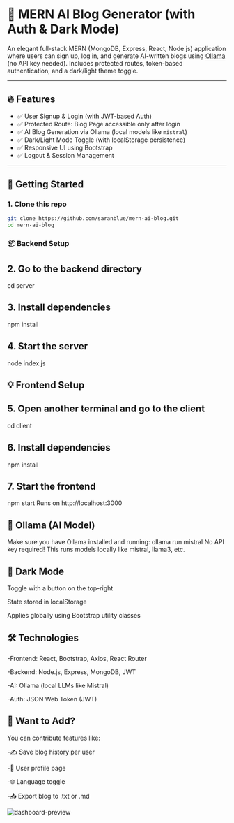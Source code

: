 # 🧠 MERN AI Blog Generator (with Auth & Dark Mode)

An elegant full-stack MERN (MongoDB, Express, React, Node.js) application where users can sign up, log in, and generate AI-written blogs using [Ollama](https://ollama.com/) (no API key needed). Includes protected routes, token-based authentication, and a dark/light theme toggle.

---

## 🔥 Features

- ✅ User Signup & Login (with JWT-based Auth)
- ✅ Protected Route: Blog Page accessible only after login
- ✅ AI Blog Generation via Ollama (local models like `mistral`)
- ✅ Dark/Light Mode Toggle (with localStorage persistence)
- ✅ Responsive UI using Bootstrap
- ✅ Logout & Session Management

---

## 🚀 Getting Started

### 1. Clone this repo
```bash
git clone https://github.com/saranblue/mern-ai-blog.git
cd mern-ai-blog
```
### 📦 Backend Setup
## 2. Go to the backend directory
cd server

## 3. Install dependencies
npm install

## 4. Start the server
node index.js

## 💡 Frontend Setup
## 5. Open another terminal and go to the client
cd client

## 6. Install dependencies
npm install

## 7. Start the frontend
npm start
Runs on http://localhost:3000

## 🤖 Ollama (AI Model)
Make sure you have Ollama installed and running:
ollama run mistral
No API key required! This runs models locally like mistral, llama3, etc.

## 🎨 Dark Mode
Toggle with a button on the top-right

State stored in localStorage

Applies globally using Bootstrap utility classes
## 🛠 Technologies
-Frontend: React, Bootstrap, Axios, React Router

-Backend: Node.js, Express, MongoDB, JWT

-AI: Ollama (local LLMs like Mistral)

-Auth: JSON Web Token (JWT)


## 💬 Want to Add?
You can contribute features like:

-✍️ Save blog history per user

-📃 User profile page

-🌐 Language toggle

-📤 Export blog to .txt or .md



![dashboard-preview](output.png) 














